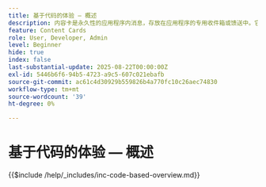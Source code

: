```yaml
---
title: 基于代码的体验 — 概述
description: 内容卡是永久性的应用程序内消息，存放在应用程序的专用收件箱或馈送中。它们非常适合于提供非紧急、信息性或促销内容，以便随着时间推移从可见性中获益。
feature: Content Cards
role: User, Developer, Admin
level: Beginner
hide: true
index: false
last-substantial-update: 2025-08-22T00:00:00Z
exl-id: 5446b6f6-94b5-4723-a9c5-607c021ebafb
source-git-commit: ac61c4d30929b559826b4a770fc10c26aec74830
workflow-type: tm+mt
source-wordcount: '39'
ht-degree: 0%

---
```


# 基于代码的体验 — 概述

{{$include /help/_includes/inc-code-based-overview.md}}
